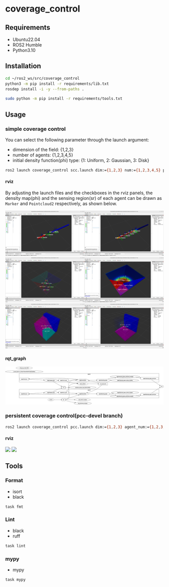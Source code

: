 # coverage_control

## Requirements
- Ubuntu22.04
- ROS2 Humble
- Python3.10

## Installation
```sh
cd ~/ros2_ws/src/coverage_control
python3 -m pip install -r requirements/lib.txt
rosdep install -i -y --from-paths .
```

```sh
sudo python -m pip install -r requirements/tools.txt
```


## Usage
### simple coverage control
You can select the following parameter through the launch argument:
- dimension of the field: {1,2,3}
- number of agents: {1,2,3,4,5}
- initial density function(phi) type: {1: Uniform, 2: Gaussian, 3: Disk}

```sh
ros2 launch coverage_control scc.launch dim:={1,2,3} num:={1,2,3,4,5} phi:={1,2,3}
```

#### rviz
By adjusting the launch files and the checkboxes in the rviz panels, the density map(phi) and the sensing region(sr) of each agent can be drawn as `Marker` and `Pointcloud2` respectively, as shown below.

<img src=assets/scc_1d_3.png width=50%><img src=assets/scc_1d_5_phi.png width=50%>
<img src=assets/scc_2d_5.png width=50%><img src=assets/scc_2d_5_phi.png width=50%>
<img src=assets/scc_3d_5.png width=50%><img src=assets/scc_3d_4_phi.png width=50%>

#### rqt_graph
<img src=assets/scc_2d_rosgraph.png width=100%>

### persistent coverage control(pcc-devel branch)
```sh
ros2 launch coverage_control pcc.launch dim:={1,2,3} agent_num:={1,2,3,4,5}
```

#### rviz
<img src=assets/pcc_2d_5.gif width=70%>
<img src=assets/pcc_3d_5.gif width=70%>

## Tools
### Format
- isort
- black
```sh
task fmt
```

### Lint
- black
- ruff
```sh
task lint
```

### mypy
- mypy
```sh
task mypy
```
